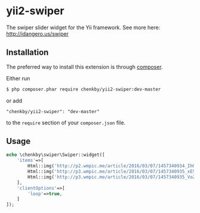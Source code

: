 # yii2-swiper
The swiper slider widget for the Yii framework.
See more here: http://idangero.us/swiper
## Installation

The preferred way to install this extension is through [composer](http://getcomposer.org/download/).

Either run

```bash
$ php composer.phar require chenkby/yii2-swiper:dev-master
```

or add

```
"chenkby/yii2-swiper": "dev-master"
```

to the `require` section of your `composer.json` file.
## Usage
```php
echo \chenkby\swiper\Swiper::widget([
    'items'=>[
        Html::img('http://p2.wmpic.me/article/2016/03/07/1457340934_IhOzsopM.jpg'),
        Html::img('http://p3.wmpic.me/article/2016/03/07/1457340935_xESOHFOa.jpg'),
        Html::img('http://p3.wmpic.me/article/2016/03/07/1457340935_VoZtYoSk.jpg')
    ],
    'clientOptions'=>[
        'loop'=>true,
    ]
]);
```
